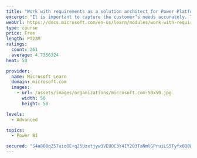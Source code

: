 ```yaml
---
title: "Work with requirements as a solution architect for Power Platform and Dynamics 365"
excerpt: "It is important to capture the customer’s needs accurately. This module explains how to capture requirements and identify functional and non-functional items."
webUrl: https://docs.microsoft.com/en-us/learn/modules/work-with-requirements/
type: course
price: Free
length: PT23M
ratings:
  count: 261
  average: 4.7356324
heat: 50

provider:
  name: Microsoft Learn
  domain: microsoft.com
  images:
    - url: /assets/images/organizations/microsoft.com-50x50.jpg
      width: 50
      height: 50

levels:
  - Advanced

topics:
  - Power BI

secured: "S4a8O8qZ57uioOE+q25Uzxtjyw3VEUOC3Y4IY2O3TaNmlGPruiLS5Tyfx080WHcuG/nJI5I3A4gOXIYpgyg+aomQsD6QeiXGBjvrov3tLvl5QaVFeVuUmnwwO3l2BMx6gjo0zTwHZFlLHonCgFhsVpq9d1STIMyV4khJxVo1i8RKtKI8OYkvM6B8OCid9+b8nF5OBSjff438dGFjPpsaqAwoMivmqq6vtf9WYNuMXgk3NO+fVo4nuBl3z69jZGstm755rE+XzGntpx56LZQB0U5IqZenL/NyQiEFxoPNA75221xf+nYZw0l4ZkvK4yrGmbpW8h7sbd6b7AmA/nLL+uwdR6ya8OvzLohTWv4LynIz7WyO3ecs8Hk9KmW8012RW1yAxdsbMpypGK8m40GS396Kf4tiPgNSrz/Ma4nIuQ4=;3122ZzLpI/d5E302ABUSlg=="
---
```


